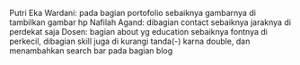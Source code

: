 Putri Eka Wardani: pada bagian portofolio sebaiknya gambarnya di tambilkan gambar hp Nafilah Agand: dibagian contact sebaiknya jaraknya di perdekat saja Dosen: bagian about yg education sebaiknya fontnya di perkecil, dibagian skill juga di kurangi tanda(-) karna double, dan menambahkan search bar pada bagian blog
